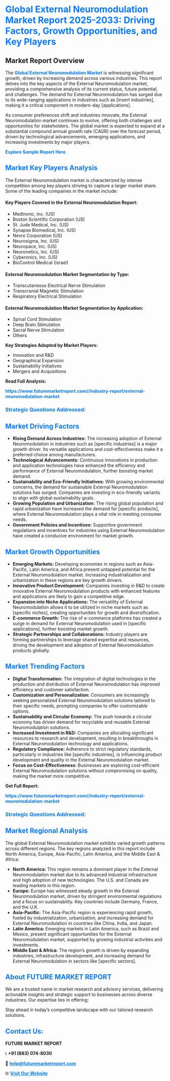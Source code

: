 <h1 style="color: #007BFF;">Global External Neuromodulation Market Report 2025-2033: Driving Factors, Growth Opportunities, and Key Players</h1>

<section id="overview">
<h2>Market Report Overview</h2>
<p>The <a href="https://www.futuremarketreport.com//industry-report/external-neuromodulation-market" style="color: #007BFF; text-decoration: none;"><strong>Global External Neuromodulation Market</strong></a> is witnessing significant growth, driven by increasing demand across various industries. This report delves into the key aspects of the External Neuromodulation market, providing a comprehensive analysis of its current status, future potential, and challenges. The demand for External Neuromodulation has surged due to its wide-ranging applications in industries such as [insert industries], making it a critical component in modern-day [applications].</p>
<p>As consumer preferences shift and industries innovate, the External Neuromodulation market continues to evolve, offering both challenges and opportunities for stakeholders. The global market is expected to expand at a substantial compound annual growth rate (CAGR) over the forecast period, driven by technological advancements, emerging applications, and increasing investments by major players.</p>
</section>

<section id="overview">
<p><a href="https://www.futuremarketreport.com//request-sample/reportId=54613" style="color: #007BFF; text-decoration: none;"><strong>Explore Sample Report Here</strong></a></p>
</section>

<section id="key-players">
<h2 style="color: #007BFF;">Market Key Players Analysis</h2>
<p>The External Neuromodulation market is characterized by intense competition among key players striving to capture a larger market share. Some of the leading companies in the market include:</p>
<h4>Key Players Covered in the External Neuromodulation Report:</h4>
<ul><li>Medtronic, Inc. (US)</li><li>Boston Scientific Corporation (US)</li><li>St. Jude Medical, Inc. (US)</li><li>Synapse Biomedical, Inc. (US)</li><li>Nevro Corporation (US)</li><li>Neurosigma, Inc. (US)</li><li>Neuropace, Inc. (US)</li><li>Neuronetics, Inc. (US)</li><li>Cyberonics, Inc. (US)</li><li>BioControl Medical (Israel)</li></ul>
<h4>External Neuromodulation Market Segmentation by Type:</h4>
<ul><li>Transcutaneous Electrical Nerve Stimulation</li><li>Transcranial Magnetic Stimulation</li><li>Respiratory Electrical Stimulation</li></ul>

<h4>External Neuromodulation Market Segmentation by Application:</h4>
<ul><li>Spinal Cord Stimulation</li><li>Deep Brain Stimulation</li><li>Sacral Nerve Stimulation</li><li>Others</li></ul>
<p><strong>Key Strategies Adopted by Market Players:</strong></p>
<ul>
<li>Innovation and R&D</li>
<li>Geographical Expansion</li>
<li>Sustainability Initiatives</li>
<li>Mergers and Acquisitions</li>
</ul>
</section>

<section>
<p><strong>Read Full Analysis: </strong></p><a href="https://www.futuremarketreport.com//industry-report/external-neuromodulation-market" style="color: #007BFF; text-decoration: none;"><strong>https://www.futuremarketreport.com//industry-report/external-neuromodulation-market</strong></a>
<h3 style="color: #007BFF;">Strategic Questions Addressed:</h3>
</section>

<section id="driving-factors">
<h2 style="color: #007BFF;">Market Driving Factors</h2>
<ul>
<li><strong>Rising Demand Across Industries:</strong> The increasing adoption of External Neuromodulation in industries such as [specific industries] is a major growth driver. Its versatile applications and cost-effectiveness make it a preferred choice among manufacturers.</li>
<li><strong>Technological Advancements:</strong> Continuous innovations in production and application technologies have enhanced the efficiency and performance of External Neuromodulation, further boosting market demand.</li>
<li><strong>Sustainability and Eco-Friendly Initiatives:</strong> With growing environmental concerns, the demand for sustainable External Neuromodulation solutions has surged. Companies are investing in eco-friendly variants to align with global sustainability goals.</li>
<li><strong>Growing Population and Urbanization:</strong> The rising global population and rapid urbanization have increased the demand for [specific products], where External Neuromodulation plays a vital role in meeting consumer needs.</li>
<li><strong>Government Policies and Incentives:</strong> Supportive government regulations and incentives for industries using External Neuromodulation have created a conducive environment for market growth.</li>
</ul>
</section>

<section id="growth-opportunities">
<h2 style="color: #007BFF;">Market Growth Opportunities</h2>
<ul>
<li><strong>Emerging Markets:</strong> Developing economies in regions such as Asia-Pacific, Latin America, and Africa present untapped potential for the External Neuromodulation market. Increasing industrialization and urbanization in these regions are key growth drivers.</li>
<li><strong>Innovative Product Development:</strong> Companies investing in R&D to create innovative External Neuromodulation products with enhanced features and applications are likely to gain a competitive edge.</li>
<li><strong>Expansion into Niche Applications:</strong> The versatility of External Neuromodulation allows it to be utilized in niche markets such as [specific niches], creating opportunities for growth and diversification.</li>
<li><strong>E-commerce Growth:</strong> The rise of e-commerce platforms has created a surge in demand for External Neuromodulation used in [specific applications], further boosting market growth.</li>
<li><strong>Strategic Partnerships and Collaborations:</strong> Industry players are forming partnerships to leverage shared expertise and resources, driving the development and adoption of External Neuromodulation products globally.</li>
</ul>
</section>

<section id="trending-factors">
<h2 style="color: #007BFF;">Market Trending Factors</h2>
<ul>
<li><strong>Digital Transformation:</strong> The integration of digital technologies in the production and distribution of External Neuromodulation has improved efficiency and customer satisfaction.</li>
<li><strong>Customization and Personalization:</strong> Consumers are increasingly seeking personalized External Neuromodulation solutions tailored to their specific needs, prompting companies to offer customizable options.</li>
<li><strong>Sustainability and Circular Economy:</strong> The push towards a circular economy has driven demand for recyclable and reusable External Neuromodulation solutions.</li>
<li><strong>Increased Investment in R&D:</strong> Companies are allocating significant resources to research and development, resulting in breakthroughs in External Neuromodulation technology and applications.</li>
<li><strong>Regulatory Compliance:</strong> Adherence to strict regulatory standards, particularly in industries like [specific industries], is influencing product development and quality in the External Neuromodulation market.</li>
<li><strong>Focus on Cost-Effectiveness:</strong> Businesses are exploring cost-efficient External Neuromodulation solutions without compromising on quality, making the market more competitive.</li>
</ul>
</section>

<section>
<p><strong>Get Full Report: </strong></p><a href="https://www.futuremarketreport.com//industry-report/external-neuromodulation-market" style="color: #007BFF; text-decoration: none;"><strong>https://www.futuremarketreport.com//industry-report/external-neuromodulation-market</strong></a>
<h3 style="color: #007BFF;">Strategic Questions Addressed:</h3>
</section>


<section id="regional-analysis">
<h2 style="color: #007BFF;">Market Regional Analysis</h2>
<p>The global External Neuromodulation market exhibits varied growth patterns across different regions. The key regions analyzed in this report include North America, Europe, Asia-Pacific, Latin America, and the Middle East & Africa:</p>
<ul>
<li><strong>North America:</strong> This region remains a dominant player in the External Neuromodulation market due to its advanced industrial infrastructure and high adoption of new technologies. The U.S. and Canada are leading markets in this region.</li>
<li><strong>Europe:</strong> Europe has witnessed steady growth in the External Neuromodulation market, driven by stringent environmental regulations and a focus on sustainability. Key countries include Germany, France, and the U.K.</li>
<li><strong>Asia-Pacific:</strong> The Asia-Pacific region is experiencing rapid growth, fueled by industrialization, urbanization, and increasing demand for External Neuromodulation in countries like China, India, and Japan.</li>
<li><strong>Latin America:</strong> Emerging markets in Latin America, such as Brazil and Mexico, present significant opportunities for the External Neuromodulation market, supported by growing industrial activities and investments.</li>
<li><strong>Middle East & Africa:</strong> The region’s growth is driven by expanding industries, infrastructure development, and increasing demand for External Neuromodulation in sectors like [specific sectors].</li>
</ul>
</section>

<footer>
<h2 style="color: #007BFF;">About FUTURE MARKET REPORT</h2>
<p>We are a trusted name in market research and advisory services, delivering actionable insights and strategic support to businesses across diverse industries. Our expertise lies in offering:</p>

<p>Stay ahead in today’s competitive landscape with our tailored research solutions.</p>

<h2 style="color: #007BFF;">Contact Us:</h2>
<p><strong>FUTURE MARKET REPORT</strong></p>
<p>📞 <strong>+91 (883) 074-8030</strong></p>
<p>📧 <strong><a href="mailto:help@futuremarketreport.com" style="color: #007BFF;">help@futuremarketreport.com</a></strong></p>
<p>🌐 <strong><a href="https://www.futuremarketreport.com/" style="color: #007BFF;">Visit Our Website</a></strong></p>
</footer>